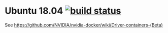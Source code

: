 # Ubuntu 18.04 [![build status](https://gitlab.com/nvidia/driver/badges/ubuntu18.04/build.svg)](https://gitlab.com/nvidia/driver/commits/ubuntu18.04)

See https://github.com/NVIDIA/nvidia-docker/wiki/Driver-containers-(Beta)
